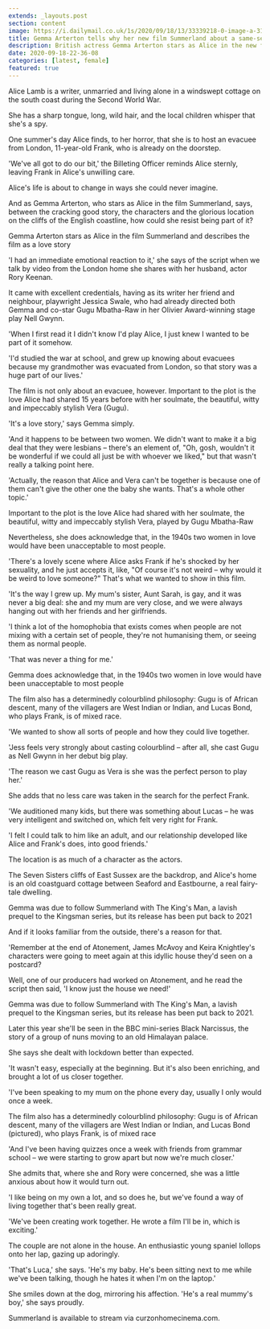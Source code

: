 ```yaml
---
extends: _layouts.post
section: content
image: https://i.dailymail.co.uk/1s/2020/09/18/13/33339218-0-image-a-31_1600430461328.jpg 
title: Gemma Arterton tells why her new film Summerland about a same-sex romance felt deeply personal 
description: British actress Gemma Arterton stars as Alice in the new film Summerland, set during WWII. Part of the plot focuses on how she is forced to host an 11-year-old evacuee, named Frank. 
date: 2020-09-18-22-36-08 
categories: [latest, female] 
featured: true 
--- 
```

Alice Lamb is a writer, unmarried and living alone in a windswept cottage on the south coast during the Second World War. 

She has a sharp tongue, long, wild hair, and the local children whisper that she's a spy.

One summer's day Alice finds, to her horror, that she is to host an evacuee from London, 11-year-old Frank, who is already on the doorstep. 

'We've all got to do our bit,' the Billeting Officer reminds Alice sternly, leaving Frank in Alice's unwilling care. 

Alice's life is about to change in ways she could never imagine. 

And as Gemma Arterton, who stars as Alice in the film Summerland, says, between the cracking good story, the characters and the glorious location on the cliffs of the English coastline, how could she resist being part of it?

Gemma Arterton stars as Alice in the film Summerland and describes the film as a love story

'I had an immediate emotional reaction to it,' she says of the script when we talk by video from the London home she shares with her husband, actor Rory Keenan. 

It came with excellent credentials, having as its writer her friend and neighbour, playwright Jessica Swale, who had already directed both Gemma and co-star Gugu Mbatha-Raw in her Olivier Award-winning stage play Nell Gwynn.

'When I first read it I didn't know I'd play Alice, I just knew I wanted to be part of it somehow. 

'I'd studied the war at school, and grew up knowing about evacuees because my grandmother was evacuated from London, so that story was a huge part of our lives.'

The film is not only about an evacuee, however. Important to the plot is the love Alice had shared 15 years before with her soulmate, the beautiful, witty and impeccably stylish Vera (Gugu). 

'It's a love story,' says Gemma simply. 

'And it happens to be between two women. We didn't want to make it a big deal that they were lesbians – there's an element of, "Oh, gosh, wouldn't it be wonderful if we could all just be with whoever we liked," but that wasn't really a talking point here.

'Actually, the reason that Alice and Vera can't be together is because one of them can't give the other one the baby she wants. That's a whole other topic.'

Important to the plot is the love Alice had shared with her soulmate, the beautiful, witty and impeccably stylish Vera, played by Gugu Mbatha-Raw

Nevertheless, she does acknowledge that, in the 1940s two women in love would have been unacceptable to most people. 

'There's a lovely scene where Alice asks Frank if he's shocked by her sexuality, and he just accepts it, like, "Of course it's not weird – why would it be weird to love someone?" That's what we wanted to show in this film.

'It's the way I grew up. My mum's sister, Aunt Sarah, is gay, and it was never a big deal: she and my mum are very close, and we were always hanging out with her friends and her girlfriends. 

'I think a lot of the homophobia that exists comes when people are not mixing with a certain set of people, they're not humanising them, or seeing them as normal people. 

'That was never a thing for me.'

Gemma does acknowledge that, in the 1940s two women in love would have been unacceptable to most people

The film also has a determinedly colourblind philosophy: Gugu is of African descent, many of the villagers are West Indian or Indian, and Lucas Bond, who plays Frank, is of mixed race. 

'We wanted to show all sorts of people and how they could live together. 

'Jess feels very strongly about casting colourblind – after all, she cast Gugu as Nell Gwynn in her debut big play. 

'The reason we cast Gugu as Vera is she was the perfect person to play her.'

She adds that no less care was taken in the search for the perfect Frank. 

'We auditioned many kids, but there was something about Lucas – he was very intelligent and switched on, which felt very right for Frank. 

'I felt I could talk to him like an adult, and our relationship developed like Alice and Frank's does, into good friends.'

The location is as much of a character as the actors. 

The Seven Sisters cliffs of East Sussex are the backdrop, and Alice's home is an old coastguard cottage between Seaford and Eastbourne, a real fairy-tale dwelling. 

Gemma was due to follow Summerland with The King's Man, a lavish prequel to the Kingsman series, but its release has been put back to 2021

And if it looks familiar from the outside, there's a reason for that.

'Remember at the end of Atonement, James McAvoy and Keira Knightley's characters were going to meet again at this idyllic house they'd seen on a postcard? 

Well, one of our producers had worked on Atonement, and he read the script then said, 'I know just the house we need!'

Gemma was due to follow Summerland with The King's Man, a lavish prequel to the Kingsman series, but its release has been put back to 2021. 

Later this year she'll be seen in the BBC mini-series Black Narcissus, the story of a group of nuns moving to an old Himalayan palace.

She says she dealt with lockdown better than expected. 

'It wasn't easy, especially at the beginning. But it's also been enriching, and brought a lot of us closer together. 

'I've been speaking to my mum on the phone every day, usually I only would once a week. 

The film also has a determinedly colourblind philosophy: Gugu is of African descent, many of the villagers are West Indian or Indian, and Lucas Bond (pictured), who plays Frank, is of mixed race

'And I've been having quizzes once a week with friends from grammar school – we were starting to grow apart but now we're much closer.'

She admits that, where she and Rory were concerned, she was a little anxious about how it would turn out. 

'I like being on my own a lot, and so does he, but we've found a way of living together that's been really great. 

'We've been creating work together. He wrote a film I'll be in, which is exciting.'

The couple are not alone in the house. An enthusiastic young spaniel lollops onto her lap, gazing up adoringly. 

'That's Luca,' she says. 'He's my baby. He's been sitting next to me while we've been talking, though he hates it when I'm on the laptop.'

She smiles down at the dog, mirroring his affection. 'He's a real mummy's boy,' she says proudly. 

Summerland is available to stream via curzonhomecinema.com.

